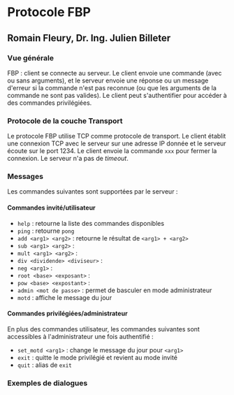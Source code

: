 # Protocole FBP
## Romain Fleury, Dr. Ing. Julien Billeter

### Vue générale
FBP : client se connecte au serveur. Le client envoie une commande (avec ou sans arguments), et le serveur envoie une réponse ou un message d'erreur si la commande n'est pas reconnue (ou que les arguments de la commande ne sont pas valides).
Le client peut s'authentifier pour accéder à des commandes privilégiées.


### Protocole de la couche Transport
Le protocole FBP utilise TCP comme protocole de transport. Le client établit une connexion TCP avec le serveur sur une adresse IP donnée et le serveur écoute sur le port 1234.
Le client envoie la commande ``` xxx ``` pour fermer la connexion. Le serveur n'a pas de *timeout*.

### Messages
Les commandes suivantes sont supportées par le serveur :

#### Commandes invité/utilisateur
- ```help``` : retourne la liste des commandes disponibles
- ```ping``` : retourne ```pong```
- ```add <arg1> <arg2>``` : retourne le résultat de ```<arg1> + <arg2>```
- ```sub <arg1> <arg2>``` :
- ```mult <arg1> <arg2>``` :
- ```div <dividende> <diviseur>``` :
- ```neg <arg1>``` :
- ```root <base> <exposant>``` :
- ```pow <base> <expostant>``` :
- ```admin <mot de passe>``` : permet de basculer en mode administrateur
- ```motd``` : affiche le message du jour

#### Commandes privilégiées/administrateur

En plus des commandes utilisateur, les commandes suivantes sont accessibles à l'administrateur une fois authentifié :
- ```set_motd <arg1>``` : change le message du jour pour ```<arg1>```
- ```exit``` : quitte le mode privilégié et revient au mode invité
- ```quit``` : alias de ```exit```

### Exemples de dialogues
